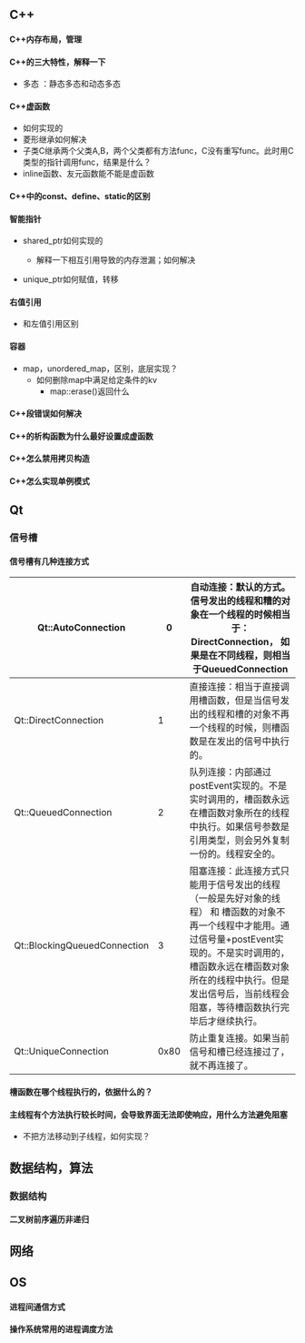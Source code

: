 ## C++

#### C++内存布局，管理

#### C++的三大特性，解释一下

- 多态 ：静态多态和动态多态

#### C++虚函数

- 如何实现的
- 菱形继承如何解决
- 子类C继承两个父类A,B，两个父类都有方法func，C没有重写func。此时用C类型的指针调用func，结果是什么？
- inline函数、友元函数能不能是虚函数

#### C++中的const、define、static的区别

#### 智能指针

- shared_ptr如何实现的
  - 解释一下相互引用导致的内存泄漏；如何解决

- unique_ptr如何赋值，转移

#### 右值引用

- 和左值引用区别

#### 容器

- map，unordered_map，区别，底层实现？
  - 如何删除map中满足给定条件的kv
    - map::erase()返回什么

#### C++段错误如何解决

#### C++的析构函数为什么最好设置成虚函数

#### C++怎么禁用拷贝构造

#### C++怎么实现单例模式

## Qt

### 信号槽

#### 信号槽有几种连接方式

| Qt::AutoConnection           | 0    | 自动连接：默认的方式。信号发出的线程和糟的对象在一个线程的时候相当于：DirectConnection， 如果是在不同线程，则相当于QueuedConnection |
| ---------------------------- | ---- | ------------------------------------------------------------ |
| Qt::DirectConnection         | 1    | 直接连接：相当于直接调用槽函数，但是当信号发出的线程和槽的对象不再一个线程的时候，则槽函数是在发出的信号中执行的。 |
| Qt::QueuedConnection         | 2    | 队列连接：内部通过postEvent实现的。不是实时调用的，槽函数永远在槽函数对象所在的线程中执行。如果信号参数是引用类型，则会另外复制一份的。线程安全的。 |
| Qt::BlockingQueuedConnection | 3    | 阻塞连接：此连接方式只能用于信号发出的线程（一般是先好对象的线程） 和 槽函数的对象不再一个线程中才能用。通过信号量+postEvent实现的。不是实时调用的，槽函数永远在槽函数对象所在的线程中执行。但是发出信号后，当前线程会阻塞，等待槽函数执行完毕后才继续执行。 |
| Qt::UniqueConnection         | 0x80 | 防止重复连接。如果当前信号和槽已经连接过了，就不再连接了。   |

#### 槽函数在哪个线程执行的，依据什么的？

#### 主线程有个方法执行较长时间，会导致界面无法即使响应，用什么方法避免阻塞

- 不把方法移动到子线程，如何实现？

## 数据结构，算法

### 数据结构

#### 二叉树前序遍历非递归

## 网络

## OS

#### 进程间通信方式

#### 操作系统常用的进程调度方法